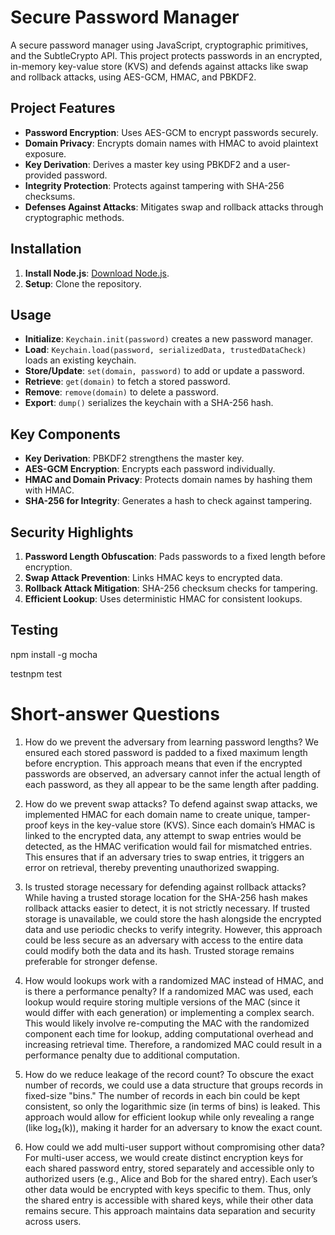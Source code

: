 # Secure Password Manager

A secure password manager using JavaScript, cryptographic primitives, and the SubtleCrypto API. This project protects passwords in an encrypted, in-memory key-value store (KVS) and defends against attacks like swap and rollback attacks, using AES-GCM, HMAC, and PBKDF2.

## Project Features

- **Password Encryption**: Uses AES-GCM to encrypt passwords securely.
- **Domain Privacy**: Encrypts domain names with HMAC to avoid plaintext exposure.
- **Key Derivation**: Derives a master key using PBKDF2 and a user-provided password.
- **Integrity Protection**: Protects against tampering with SHA-256 checksums.
- **Defenses Against Attacks**: Mitigates swap and rollback attacks through cryptographic methods.

## Installation

1. **Install Node.js**: [Download Node.js](https://nodejs.org/en/).
2. **Setup**: Clone the repository.

## Usage

- **Initialize**: `Keychain.init(password)` creates a new password manager.
- **Load**: `Keychain.load(password, serializedData, trustedDataCheck)` loads an existing keychain.
- **Store/Update**: `set(domain, password)` to add or update a password.
- **Retrieve**: `get(domain)` to fetch a stored password.
- **Remove**: `remove(domain)` to delete a password.
- **Export**: `dump()` serializes the keychain with a SHA-256 hash.

## Key Components

- **Key Derivation**: PBKDF2 strengthens the master key.
- **AES-GCM Encryption**: Encrypts each password individually.
- **HMAC and Domain Privacy**: Protects domain names by hashing them with HMAC.
- **SHA-256 for Integrity**: Generates a hash to check against tampering.

## Security Highlights

1. **Password Length Obfuscation**: Pads passwords to a fixed length before encryption.
2. **Swap Attack Prevention**: Links HMAC keys to encrypted data.
3. **Rollback Attack Mitigation**: SHA-256 checksum checks for tampering.
4. **Efficient Lookup**: Uses deterministic HMAC for consistent lookups.

## Testing

npm install -g mocha

testnpm test



# Short-answer Questions
1. How do we prevent the adversary from learning password lengths?
   We ensured each stored password is padded to a fixed maximum length before encryption. This approach means that even if the encrypted passwords are observed, an adversary 
   cannot infer the actual length of each password, as they all appear to be the same length after padding.

2. How do we prevent swap attacks?
   To defend against swap attacks, we implemented HMAC for each domain name to create unique, tamper-proof keys in the key-value store (KVS). Since each domain’s HMAC is 
   linked to the encrypted data, any attempt to swap entries would be detected, as the HMAC verification would fail for mismatched entries. This ensures that if an adversary 
   tries to swap entries, it triggers an error on retrieval, thereby preventing unauthorized swapping.

3. Is trusted storage necessary for defending against rollback attacks?
   While having a trusted storage location for the SHA-256 hash makes rollback attacks easier to detect, it is not strictly necessary. If trusted storage is unavailable, we 
   could store the hash alongside the encrypted data and use periodic checks to verify integrity. However, this approach could be less secure as an adversary with access to 
   the entire data could modify both the data and its hash. Trusted storage remains preferable for stronger defense.

4. How would lookups work with a randomized MAC instead of HMAC, and is there a performance penalty?
   If a randomized MAC was used, each lookup would require storing multiple versions of the MAC (since it would differ with each generation) or implementing a complex 
   search. This would likely involve re-computing the MAC with the randomized component each time for lookup, adding computational overhead and increasing retrieval time. 
   Therefore, a randomized MAC could result in a performance penalty due to additional computation.

5. How do we reduce leakage of the record count?
   To obscure the exact number of records, we could use a data structure that groups records in fixed-size "bins." The number of records in each bin could be kept 
   consistent, so only the logarithmic size (in terms of bins) is leaked. This approach would allow for efficient lookup while only revealing a range (like log₂(k)), making 
   it harder for an adversary to know the exact count.

6. How could we add multi-user support without compromising other data?
   For multi-user access, we would create distinct encryption keys for each shared password entry, stored separately and accessible only to authorized users (e.g., Alice and 
   Bob for the shared entry). Each user’s other data would be encrypted with keys specific to them. Thus, only the shared entry is accessible with shared keys, while their 
   other data remains secure. This approach maintains data separation and security across users.







